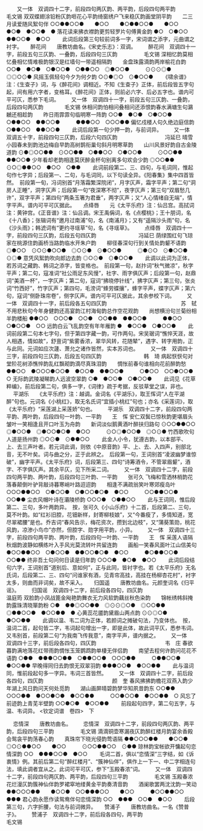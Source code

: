 <!-- { "loadSidebar": true } -->
　　又一体　双调四十二字，前段四句两仄韵、两平韵，后段四句两平韵　　　　　毛文锡
双双蝶翅涂铅粉仄韵咂花心平韵绮窗绣户飞来稳仄韵画堂阴平韵　　二三月读爱随风絮句伴
○○●●○○●　　●○○　　●○●●○○●　　●○○　　　　●○●　●○○●　●
落花读来拂衣襟韵更剪轻罗片句傅黄金韵
●○　○●○○　●●○○●　●○○
 　　此词后段第三句较前词多一字，宋词谓之添字，元曲谓之衬字。 
　
醉花间　　唐教坊曲名。《宋史乐志》：双调。
　　醉花间　双调四十一字，前段五句三仄韵、一叠韵，后段四句三仄韵　　　　　毛文锡
深相忆韵莫相忆叠相忆情难极韵银汉是红墙句一带遥相隔韵　　金盘珠露滴韵两岸榆花白韵
○○●　●○●　○●○○●　○●●○○　◎●○○●　　　⊙⊙⊙◎●　◎◎○⊙●
风摇玉佩轻句今夕为何夕韵
○⊙●◎○　⊙●○○●
 　　《啸余谱》注：《生查子》词，与《醉花间》调相近。不知《生查子》正体，前后段皆五字句起，间有用六字者，变格耳。《醉花间》正体，则前必六字、后必五字也。谱内可平可仄，悉参下毛词。 
　　又一体　双调四十一字，前段五句三仄韵、一叠韵，后段四句两仄韵　　　　毛文锡
休相问韵怕相问叠相问还添恨韵春水满塘生句鸂鶒还相趁韵　　昨日雨霏霏句临明寒一阵韵
○○●　●○●　○●○○●　○●●○○　●●○○●　　　●●●○○　○○○●●
偏忆戍楼人句久绝边庭信韵
○●●○○　●●○○●
 　　此词后段第一句少押一韵，与前词异。 
　　又一体　双调五十字，前段四句三仄韵，后段六句四仄韵　　　　　　　　　冯延巳
晴雪小园春未到韵池边梅自早韵高树鹊衔巢句斜月明寒草韵　　山川风景好韵自古金陵道韵
⊙●◎○○●●　⊙○○●●　○●●○○　○●○○●　　　⊙○○●●　●●○○●
少年看却老韵相逢莫厌醉金杯句别离多句欢会少韵
◎○○●●　⊙○◎●●○○　●○○　○●●
 　　此词前段第二、三、四句，与毛词同，惟起句作七字异；后段第一、二句，与毛词同，以下句读全异。《阳春集》集中四首皆然。　前段第一旬，冯词别首“月落霜繁深院闭”，月字仄声，霜字平声；第二句“洞房人正睡”，洞字仄声；后段第一句“夜深寒不彻”，夜字仄声；第三句“双眉愁几许”，双字平声；第四句“两条玉箸为君垂”，两字仄声；又“人心情绪自无端”，情字平声。谱内可平可仄据此。 
　
点绛唇　　元《太平乐府》注：仙吕宫。高拭词注：黄钟宫。《正音谱》注：仙吕调。宋王禹偁词，名《点樱桃》；王十朋词，名《十八香》；张辑词有“邀月过南浦”句，名《南浦月》；又有“遥隔沙头雨”句，名《沙头雨》；韩淲词有“更约寻瑶草”句，名《寻瑶草》。
　　点绛唇　双调四十一字，前段四句三仄韵，后段五句四仄韵　　　　　　　　冯延巳
荫绿围红句飞琼家在桃源住韵画桥当路韵临水开朱户韵　　柳径春深句行到关情处韵颦不语韵
◎●○○　⊙○⊙●○○●　◎○⊙●　⊙●○○●　　　◎●⊙○　⊙●○○●　⊙◎●
意凭风絮韵吹向郎边去韵
◎○⊙●　⊙●○○●
 　　此调以此词为正体，若苏词之藏韵、韩词之添字，皆变格也。　前段第一句，赵抃词“秋气微凉”，秋字平声；第二句，寇准词“社公雨足东风慢”，社字、雨字俱仄声；后段第一句，赵鼎词“美酒一杯”，一字仄声；第二句，寇词“拂晓停针线”，拂字仄声；第三句，张炎词“竹西好”，竹字仄声；第四句，毛滂词“蜂劳蝶攘”，蜂字平声，蝶字仄声；第六句，寇词“侧卧珠帘卷”，侧字仄声。谱内可平可仄据此，其余参校下词。 
　　又一体　双调四十一字，前后段各五句四仄韵　　　　　　　　　　　　　　苏　轼
不用悲秋句今年身健韵还高宴韵江村海甸韵总作空花观韵　　尚想横汾句兰菊纷相半韵楼船
●●○○　○○○●　○○●　○○●●　●●○○●　　　●●○○　○●○○●　○○
远韵白云飞乱韵空有年年雁韵
●　●○○●　○●○○●
 　　此词前段第二句本七字句，但于第四字藏一韵，可作两句。宋吴琚词“憔悴天涯，故人相遇，情如故”，舒亶词“紫雾香浓，翠华风转，花随辇”，遇字、转字用韵，正与此同。元词如应次蘧、萧允之诸作皆然，实本苏词也。 
　　又一体　双调四十三字，前段四句三仄韵，后段五句四仄韵　　　　　　　　韩　琦
病起恹恹句对堂阶花树添憔悴韵乱红飘砌韵滴尽真珠泪韵　　惆怅前春句谁相向花前醉韵愁
●●○○　●○○○●○○●　●○○●　●●○○●　　　○●○○　○○●○○●　○
无际韵武陵凝睇韵人远波空翠韵
○●　●○○●　○●○○●
 　　此词见《花草粹编》，前后段第二句，俱多一字，《词律》疏于考据，反驳草堂之误，非也。 
　
平湖乐　　《太平乐府》注：越调。金词名《平湖乐》，取王恽词“人在平湖醉”句也。元词名《小桃红》，取无名氏词“宜插小桃红”句也；亦名《采莲词》，取《太平乐府》“采莲湖上采莲娇”句也。
　　平湖乐　双调四十二字，前段四句两平韵、两叶韵，后段四句一叶韵、一平韵　　王　恽
安仁双鬓已惊秋韵更堪眉头皱叶一笑相逢且开口叶玉为舟韵　　新词淡似鹅黄酒叶醉扶归路句
⊙○○●●○○　◎●○○●　◎●○○●○●　●○○　　　⊙○◎●○○●　◎○⊙●
竹西歌吹句人道是扬州韵
◎○⊙●　⊙●●○○
 　　此金人小令，犹遵古韵，以本部平、上、去三声叶者。若元词此调，则依《中原音韵》平、上、去、入四声，别部北音，无不叶矣。词与曲之分，正于此辨之。　后段第一句，王词别首“凌波幽梦谁惊破”，幽字平声。《太平乐府》词，后段第三、四句“诗筹酒令，不管翠眉颦”，酒字、不字俱仄声。其余平仄，见下所采二词。 
　　又一体　双调四十二字，前段四句两平韵、两叶韵，后段四句三叶韵、一平韵　　张可久
飞梅和雪洒林梢韵花落春颠倒叶驴背敲诗暮寒峭叶路迢迢韵　　相逢不满疏翁笑叶寒郊瘦岛叶
○○○●●○○　○●○○●　○●○○●○●　●○○　　　○○●●○○●　○○●●
尘衣风帽叶诗在灞陵桥韵
○○○●　○●●○○
 　　此与王词同，惟后段第二、三句，多叶两韵异。　按，张可久《小山乐府》十二首，后段第二、三句，莫不叶韵。如“红衫旧腔，花钿新样，封寄柳枝娘”，又“今番瘦了，多情知道，宽尽翠裙腰”是也。乔吉词“春风告示，梅花资次，攒到北边枝”，又“蒲葵策勋，桃花风韵，凉渗小鸟巾”亦然，但腔字、勋字用平韵，小异。 
　　又一体　双调四十三字，前段四句两平韵、两叶韵，后段四句一叶韵、一平韵　　王　恽
采莲人语隔秋烟韵波静如横练叶入手风光莫流转叶共留连韵　　画船一笑春风面叶江山信美句
●○○●●○○　○●○○●　●●○○●○●　●○○　　　●○●●○○●　○○●●
终非吾土句问何日读是归年韵
○○○●　●○●　●○○
 　　此词后段结句六字，王词别首“道别后、意如何”，正与此同，皆衬字也。若《太平乐府》无名氏词，后段第二、三、四句“问谁家有酒，见青帘高挂，高挂在杨柳杏花村”，衬字太多，则曲而非词矣，故不采入。 
　
归国遥　　唐教坊曲名。元颜奎词名《归平谣》。
　　归国谣　双调四十二字，前后段各四句，四仄韵　　　　　　　　　　　　　温庭筠
双脸韵小凤战篦金飐艳韵舞衣无力风软韵藕丝秋色染韵　　锦帐绣帏斜掩韵露珠清晓箪韵粉
○●　●●◎○○●●　◎⊙⊙◎○●　◎○○●●　　　◎●●○○●　●○○●●　●
心黄蕊花靥韵黛眉山两点韵
⊙⊙◎○●　●○○●●
 　　此调以温、韦二词为正体，若颜词之摊破句法，乃变体也。　按，温词二首，起句皆二字，韦词起句增出一字，即是此体，故此词平仄，悉参韦词。又韦别首，前段第二句“为我南飞传我意”，南字平声，谱内据之。 
　　又一体　双调四十三字，前后段各四句，四仄韵　　　　　　　　　　　　　韦　庄
春欲暮韵满地落花红带雨韵惆怅玉笼鹦鹉韵单棲无伴侣韵　　南望去程何许韵问花花不语韵
○●●　●●●○○●●　○●●○○●　○○○●●　　　○●●○○●　●○○●●
早晚得同归去韵恨无双翠羽韵
●●●○○●　●○○●●
 　　此与温词同，惟前段起句多一字异。韦词三首皆然。 
　　又一体　双调四十二字，前后段各四句，四仄韵　　　　　　　　　　　　　颜　奎
春风拂拂韵檐花双燕入韵少年湖上风日韵问天何处觅韵　　湖山画屏晴碧韵梦华知夙昔韵东
○○●●　○○○●●　●○○●○●　●○○●●　　　○○●○○●　●○○●●　○
风忘了前迹韵上青芜半壁韵
○○●○●　●○○●●
 　　前段起句四字，第二句五字，与温、韦词异。 
 <钦定词谱　卷四>　下



　
恋情深　　唐教坊曲名。
　　恋情深　双调四十二字，前段四句两仄韵、两平韵，后段四句三平韵　　　　　毛文锡
滴滴铜壶寒漏夜仄韵醉红楼月韵宴余香殿会鸳衾平韵荡春心韵　　真珠帘下晓光侵韵莺语隔
●●○○○●●　　●○○●　◎○⊙●●○○　　●○○　　　⊙○○●●○○　⊙●●
琼林韵宝帐欲开慵起句恋情深韵
○○　●●●○○●　●○○
 　　毛词二首，俱以“恋情深”三字结，如《诉衷情》例。其前后第二句“醉红楼月”、“簇神仙伴”，俱作上一下一、中二字相连句法，填此调者宜从之。此词可平可仄，参下“玉殿春浓”词。 
　　又一体　双调四十二字，前段四句两仄韵、两平韵，后段四句三平韵　　　　　毛文锡
玉殿春浓花烂漫仄韵簇神仙伴韵罗裙窣地缕黄金平韵奏清音韵　　酒阑歌罢两沈沈韵一笑动
●●○○○●●　　●○○●　○○●●●○○　　●○○　　　●○○●●○○　●●●
君心韵永愿作读鸳鸯伴句恋情深韵
○○　●●●　○○●　●○○
 　　后段第三句，六字折腰，句法与前词微异。 
　
赞浦子　　唐教坊曲名。一名《赞普子》。
　　赞浦子　双调四十二字，前后段各四句，两平韵　　　　　　　　　　　　　毛文锡
